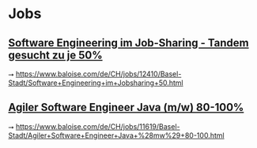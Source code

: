# Jobs

## [Software Engineering im Job-Sharing - Tandem gesucht zu je 50%](12410.md)

⭢ https://www.baloise.com/de/CH/jobs/12410/Basel-Stadt/Software+Engineering+im+Jobsharing+50.html

## [Agiler Software Engineer Java (m/w) 80-100%](11619.md)

⭢ https://www.baloise.com/de/CH/jobs/11619/Basel-Stadt/Agiler+Software+Engineer+Java+%28mw%29+80-100.html
